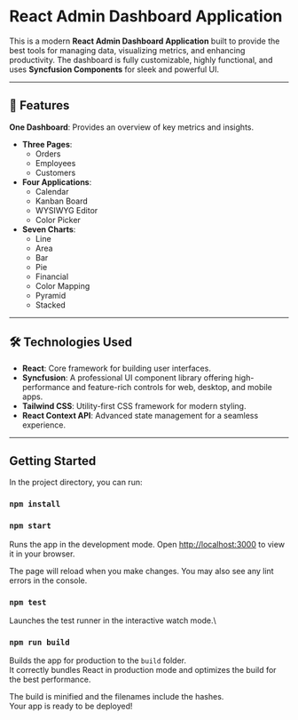 # React Admin Dashboard Application

This is a modern **React Admin Dashboard Application** built to provide the best tools for managing data, visualizing metrics, and enhancing productivity. The dashboard is fully customizable, highly functional, and uses **Syncfusion Components** for sleek and powerful UI.

---

## 🌟 Features

**One Dashboard**: Provides an overview of key metrics and insights.
- **Three Pages**:  
  - Orders  
  - Employees  
  - Customers  
- **Four Applications**:  
  - Calendar  
  - Kanban Board  
  - WYSIWYG Editor  
  - Color Picker  
- **Seven Charts**:  
  - Line  
  - Area  
  - Bar  
  - Pie  
  - Financial  
  - Color Mapping  
  - Pyramid  
  - Stacked  


---

## 🛠 Technologies Used

- **React**: Core framework for building user interfaces.
- **Syncfusion**:  A professional UI component library offering high-performance and feature-rich controls for web, desktop, and mobile apps.
- **Tailwind CSS**: Utility-first CSS framework for modern styling.
- **React Context API**: Advanced state management for a seamless experience.

---

## Getting Started

In the project directory, you can run:

### `npm install`

### `npm start`

Runs the app in the development mode.
Open [http://localhost:3000](http://localhost:3000) to view it in your browser.

The page will reload when you make changes.
You may also see any lint errors in the console.

### `npm test`

Launches the test runner in the interactive watch mode.\

### `npm run build`

Builds the app for production to the `build` folder.\
It correctly bundles React in production mode and optimizes the build for the best performance.

The build is minified and the filenames include the hashes.\
Your app is ready to be deployed!





